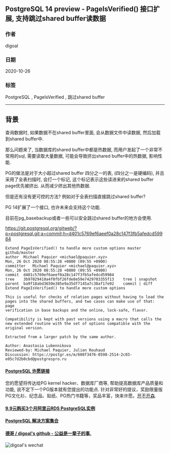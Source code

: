 ## PostgreSQL 14 preview - PageIsVerified() 接口扩展, 支持跳过shared buffer读数据    
    
### 作者    
digoal    
    
### 日期    
2020-10-26    
    
### 标签    
PostgreSQL , PageIsVerified , 跳过shared buffer    
    
----    
    
## 背景    
查询数据时, 如果数据不在shared buffer里面, 会从数据文件中读数据, 然后加载到shared buffer中.     
    
那么问题来了, 当数据库的shared buffer中都是热数据, 而用户发起了一个非常不常用的sql, 需要读取大量数据, 可能会导致挤出shared buffer中的热数据, 影响性能.    
    
PG的做法是对于大小超过shared buffer 四分之一的表, (四分之一是硬编码), 并且采用了全表扫描时, 会打一个标记, 这个标记表示这些读进来的shared buffer page优先被挤出. 从而减少挤出其他热数据.    
    
但是还有没有更可控的方法? 例如对于全表扫描直接跳过shared buffer?    
    
PG 14扩展了一个接口, 也许未来会支持这个功能.     
    
目前在pg_basebackup或者一些可以安全跳过shared buffer的地方会使用.     
    
https://git.postgresql.org/gitweb/?p=postgresql.git;a=commit;h=d401c5769ef6aeef0a28c147f3fb5afedcd59984    
    
```    
Extend PageIsVerified() to handle more custom options master github/master    
author	Michael Paquier <michael@paquier.xyz>	    
Mon, 26 Oct 2020 08:55:28 +0800 (09:55 +0900)    
committer	Michael Paquier <michael@paquier.xyz>	    
Mon, 26 Oct 2020 08:55:28 +0800 (09:55 +0900)    
commit	d401c5769ef6aeef0a28c147f3fb5afedcd59984    
tree	3b97029410a4f0fbf26fde8e59e7429703355f13	tree | snapshot    
parent	ba9f18abd3650e385e9a35df7145a7c38af17e92	commit | diff    
Extend PageIsVerified() to handle more custom options    
    
This is useful for checks of relation pages without having to load the    
pages into the shared buffers, and two cases can make use of that: page    
verification in base backups and the online, lock-safe, flavor.    
    
Compatibility is kept with past versions using a macro that calls the    
new extended routine with the set of options compatible with the    
original version.    
    
Extracted from a larger patch by the same author.    
    
Author: Anastasia Lubennikova    
Reviewed-by: Michael Paquier, Julien Rouhaud    
Discussion: https://postgr.es/m/608f3476-0598-2514-2c03-e05c7d2b0cbd@postgrespro.ru    
```    
    
      
  
#### [PostgreSQL 许愿链接](https://github.com/digoal/blog/issues/76 "269ac3d1c492e938c0191101c7238216")
您的愿望将传达给PG kernel hacker、数据库厂商等, 帮助提高数据库产品质量和功能, 说不定下一个PG版本就有您提出的功能点. 针对非常好的提议，奖励限量版PG文化衫、纪念品、贴纸、PG热门书籍等，奖品丰富，快来许愿。[开不开森](https://github.com/digoal/blog/issues/76 "269ac3d1c492e938c0191101c7238216").  
  
  
#### [9.9元购买3个月阿里云RDS PostgreSQL实例](https://www.aliyun.com/database/postgresqlactivity "57258f76c37864c6e6d23383d05714ea")
  
  
#### [PostgreSQL 解决方案集合](https://yq.aliyun.com/topic/118 "40cff096e9ed7122c512b35d8561d9c8")
  
  
#### [德哥 / digoal's github - 公益是一辈子的事.](https://github.com/digoal/blog/blob/master/README.md "22709685feb7cab07d30f30387f0a9ae")
  
  
![digoal's wechat](../pic/digoal_weixin.jpg "f7ad92eeba24523fd47a6e1a0e691b59")
  
